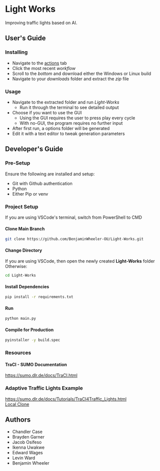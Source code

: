 # Light Works

Improving traffic lights based on AI.

## User's Guide

### Installing
* Navigate to the [actions](https://github.com/BenjaminWheeler-OU/Light-Works/actions/) tab
* Click the most recent *workflow*
* Scroll to the *bottom* and download either the Windows or Linux build
* Navigate to your *downloads* folder and extract the *zip* file

### Usage
* Navigate to the extracted folder and run *Light-Works*
    * Run it through the terminal to see detailed output
* Choose if you want to use the GUI
    * Using the GUI requires the user to press play every cycle
    * With no-GUI, the program requires no further input
* After first run, a options folder will be generated
* Edit it with a text editor to tweak generation parameters

## Developer's Guide

### Pre-Setup
Ensure the following are installed and setup: 
* Git with Github authentication
* Python
* Either Pip or venv

### Project Setup
If you are using VSCode's terminal, switch from PowerShell to CMD

#### Clone Main Branch
```sh
git clone https://github.com/BenjaminWheeler-OU/Light-Works.git
```

#### Change Directory
If you are using VSCode, then open the newly created **Light-Works** folder  
Otherwise:
```sh
cd Light-Works
```

#### Install Dependencies
```sh
pip install -r requirements.txt
```

#### Run
```sh
python main.py
```

#### Compile for Production
```sh
pyinstaller -y build.spec
```

### Resources

#### TraCI - SUMO Documentation
https://sumo.dlr.de/docs/TraCI.html

### Adaptive Traffic Lights Example
https://sumo.dlr.de/docs/Tutorials/TraCI4Traffic_Lights.html  
[Local Clone](example/example.py)

## Authors

* Chandler Case
* Brayden Garner
* Jacob Osifeso
* Ikenna Uwakwe
* Edward Wages
* Levin Ward
* Benjamin Wheeler
